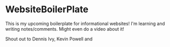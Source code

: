 # WebsiteBoilerPlate
This is my upcoming boilerplate for informational websites!
I'm learning and writing notes/comments. Might even do a video about it!

Shout out to Dennis Ivy, Kevin Powell and 
